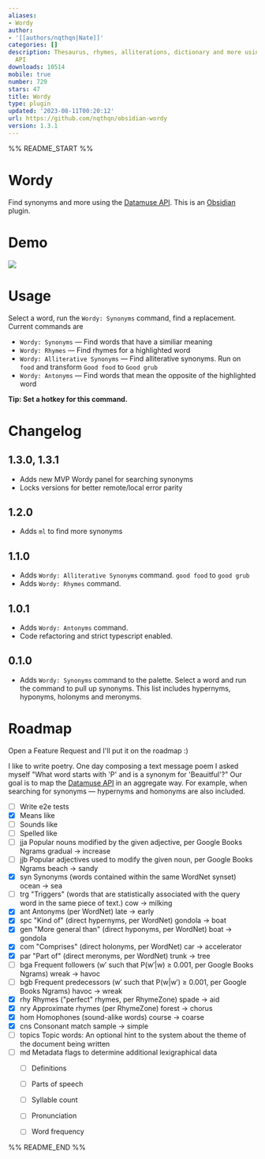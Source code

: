 ```yaml
---
aliases:
- Wordy
author:
- '[[authors/nqthqn|Nate]]'
categories: []
description: Thesaurus, rhymes, alliterations, dictionary and more using the Datamuse
  API
downloads: 10514
mobile: true
number: 729
stars: 47
title: Wordy
type: plugin
updated: '2023-08-11T00:20:12'
url: https://github.com/nqthqn/obsidian-wordy
version: 1.3.1
---
```


%% README_START %%

# Wordy
Find synonyms and more using the [Datamuse API](https://www.datamuse.com/api/). This is an [Obsidian](https://obsidian.md/) plugin.

# Demo

![](https://raw.githubusercontent.com/nqthqn/obsidian-wordy/HEAD/demo.gif)
# Usage
Select a word, run the `Wordy: Synonyms` command, find a replacement. Current commands are

 - `Wordy: Synonyms` — Find words that have a similiar meaning
 - `Wordy: Rhymes` — Find rhymes for a highlighted word
 - `Wordy: Alliterative Synonyms` — Find alliterative synonyms. Run on `food` and transform `Good food` to `Good grub`
 - `Wordy: Antonyms` — Find words that mean the opposite of the highlighted word

**Tip: Set a hotkey for this command.**

# Changelog
## 1.3.0, 1.3.1
- Adds new MVP Wordy panel for searching synonyms
- Locks versions for better remote/local error parity

## 1.2.0
- Adds `ml` to find more synonyms

## 1.1.0
- Adds `Wordy: Alliterative Synonyms` command. `good food` to `good grub`
- Adds `Wordy: Rhymes` command.
## 1.0.1
- Adds `Wordy: Antonyms` command. 
- Code refactoring and strict typescript enabled.
## 0.1.0
- Adds `Wordy: Synonyms` command to the palette. Select a word and run the command to pull up synonyms. This list includes hypernyms, hyponyms, holonyms and meronyms.

# Roadmap

Open a Feature Request and I'll put it on the roadmap :)

I like to write poetry. One day composing a text message poem I asked myself "What word starts with 'P' and is a synonym for 'Beauitful'?" Our goal is to map the [Datamuse API](https://www.datamuse.com/api/) in an aggregate way. For example, when searching for synonyms — hypernyms and homonyms are also included.
- [ ] Write e2e tests
- [x] Means like
- [ ] Sounds like
- [ ] Spelled like
- [ ] jja	Popular nouns modified by the given adjective, per Google Books Ngrams	gradual → increase
- [ ] jjb	Popular adjectives used to modify the given noun, per Google Books Ngrams	beach → sandy
- [x] syn	Synonyms (words contained within the same WordNet synset)	ocean → sea
- [ ] trg	"Triggers" (words that are statistically associated with the query word in the same piece of text.)	cow → milking
- [x] ant	Antonyms (per WordNet)	late → early
- [x] spc	"Kind of" (direct hypernyms, per WordNet)	gondola → boat
- [x] gen	"More general than" (direct hyponyms, per WordNet)	boat → gondola
- [x] com	"Comprises" (direct holonyms, per WordNet)	car → accelerator
- [x] par	"Part of" (direct meronyms, per WordNet)	trunk → tree
- [ ] bga	Frequent followers (w′ such that P(w′|w) ≥ 0.001, per Google Books Ngrams)	wreak → havoc
- [ ] bgb	Frequent predecessors (w′ such that P(w|w′) ≥ 0.001, per Google Books Ngrams)	havoc → wreak
- [x] rhy	Rhymes ("perfect" rhymes, per RhymeZone)	spade → aid
- [x] nry	Approximate rhymes (per RhymeZone)	forest → chorus
- [x] hom	Homophones (sound-alike words)	course → coarse
- [x] cns	Consonant match	sample → simple
- [ ] topics	Topic words: An optional hint to the system about the theme of the document being written
- [ ] md	Metadata flags to determine additional lexigraphical data
	- [ ] Definitions
	- [ ] Parts of speech
	- [ ] Syllable count
	- [ ] Pronunciation
	- [ ] Word frequency


%% README_END %%
